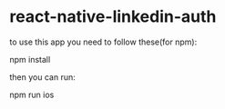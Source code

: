 # react-native-linkedin-auth


to use this app you need to follow these(for npm):

npm install

then you can run:

npm run ios
